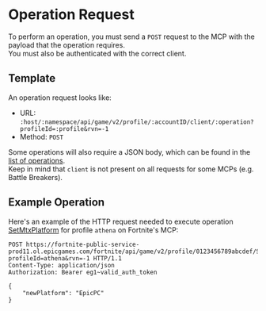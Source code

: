 # Operation Request
To perform an operation, you must send a `POST` request to the MCP with the payload that the operation requires.  
You must also be authenticated with the correct client.

## Template
An operation request looks like:
- URL: `:host/:namespace/api/game/v2/profile/:accountID/client/:operation?profileId=:profile&rvn=-1`
- Method: `POST`

Some operations will also require a JSON body, which can be found in the [list of operations](https://github.com/MixV2/EpicResearch/tree/master/docs/mcp/operations).  
Keep in mind that `client` is not present on all requests for some MCPs (e.g. Battle Breakers).

## Example Operation
Here's an example of the HTTP request needed to execute operation [SetMtxPlatform](https://github.com/MixV2/EpicResearch/blob/master/docs/mcp/operations/SetMtxPlatform.md) for profile `athena` on Fortnite's MCP:
```http
POST https://fortnite-public-service-prod11.ol.epicgames.com/fortnite/api/game/v2/profile/0123456789abcdef/SetMtxPlatform?profileId=athena&rvn=-1 HTTP/1.1
Content-Type: application/json
Authorization: Bearer eg1~valid_auth_token

{
    "newPlatform": "EpicPC"
}
```

